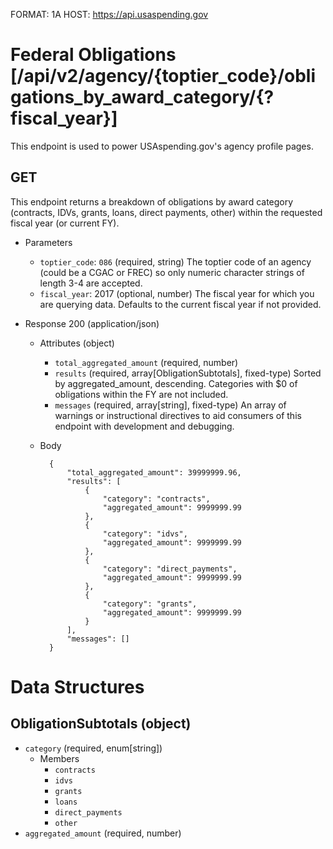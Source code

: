 FORMAT: 1A
HOST: https://api.usaspending.gov

# Federal Obligations [/api/v2/agency/{toptier_code}/obligations_by_award_category/{?fiscal_year}]

This endpoint is used to power USAspending.gov's agency profile pages.

## GET

This endpoint returns a breakdown of obligations by award category (contracts, IDVs, grants, loans, direct payments, other) within the requested fiscal year (or current FY).

+ Parameters
    + `toptier_code`: `086` (required, string)
        The toptier code of an agency (could be a CGAC or FREC) so only numeric character strings of length 3-4 are accepted.
    + `fiscal_year`: 2017 (optional, number)
        The fiscal year for which you are querying data. Defaults to the current fiscal year if not provided.
        
+ Response 200 (application/json)
    + Attributes (object)
        + `total_aggregated_amount` (required, number)
        + `results` (required, array[ObligationSubtotals], fixed-type)
            Sorted by aggregated_amount, descending. Categories with $0 of obligations within the FY are not included.
        + `messages` (required, array[string], fixed-type)
            An array of warnings or instructional directives to aid consumers of this endpoint with development and debugging.

    + Body

            {
                "total_aggregated_amount": 39999999.96,
                "results": [
                    {
                        "category": "contracts",
                        "aggregated_amount": 9999999.99
                    },
                    {
                        "category": "idvs",
                        "aggregated_amount": 9999999.99
                    },
                    {
                        "category": "direct_payments",
                        "aggregated_amount": 9999999.99
                    },
                    {
                        "category": "grants",
                        "aggregated_amount": 9999999.99
                    }
                ],
                "messages": []
            }

# Data Structures

## ObligationSubtotals (object)
+ `category` (required, enum[string])
    + Members
        + `contracts`
        + `idvs`
        + `grants`
        + `loans`
        + `direct_payments`
        + `other`
+ `aggregated_amount` (required, number)
